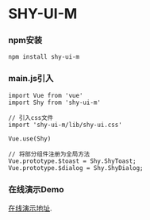 # SHY-UI-M

### npm安装
```
npm install shy-ui-m 
```

### main.js引入
```
import Vue from 'vue'
import Shy from 'shy-ui-m'

// 引入css文件
import 'shy-ui-m/lib/shy-ui.css'

Vue.use(Shy)

// 将部分组件注册为全局方法
Vue.prototype.$toast = Shy.ShyToast;
Vue.prototype.$dialog = Shy.ShyDialog;
```

### 在线演示Demo
[在线演示地址](https://shyui-demo.zlzgy.org.cn).

